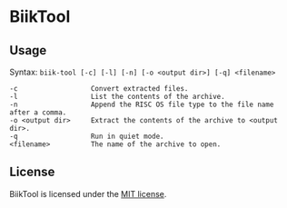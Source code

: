 # BiikTool

## Usage
Syntax: `biik-tool [-c] [-l] [-n] [-o <output dir>] [-q] <filename>`

    -c                  Convert extracted files.
    -l                  List the contents of the archive.
    -n                  Append the RISC OS file type to the file name after a comma.
    -o <output dir>     Extract the contents of the archive to <output dir>.
    -q                  Run in quiet mode.
    <filename>          The name of the archive to open.

## License
BiikTool is licensed under the [MIT license](LICENSE).
